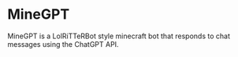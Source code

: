 # MineGPT
MineGPT is a LolRiTTeRBot style minecraft bot that responds to chat messages using the ChatGPT API.
